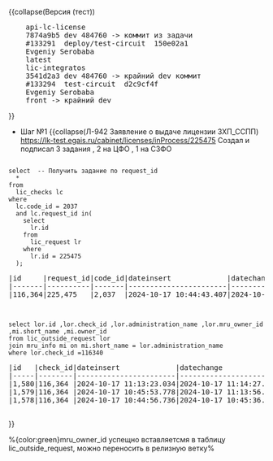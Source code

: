 <!-- #region(collapsed) [NAME] -->
{{collapse(Версия (тест))
<pre>
    api-lc-license
    7874a9b5 dev 484760 -> коммит из задачи
    #133291  deploy/test-circuit  150e02a1 
    Evgeniy Serobaba
    latest
    lic-integratos
    3541d2a3 dev 484760 -> крайний dev коммит
    #133294  test-circuit  d2c9cf4f 
    Evgeniy Serobaba
    front -> крайний dev 
</pre>
}}
<!-- #endregion --> 
<!-- #region(collapsed) [NAME] -->
* Шаг №1
{{collapse(Л-942 Заявление о выдаче лицензии ЗХП_ССПП)
https://lk-test.egais.ru/cabinet/licenses/inProcess/225475
Создал и подписал 3 задания , 2 на ЦФО , 1 на СЗФО
<!-- #region(collapsed) [JSON] -->
<pre><code class='json'>
select  -- Получить задание по request_id
  * 
from 
  lic_checks lc 
where 
  lc.code_id = 2037 
  and lc.request_id in(
    select 
      lr.id 
    from 
      lic_request lr 
    where 
      lr.id = 225475
  );
</code></pre>
<!-- #region(collapsed) [NAME] -->
<pre>
|id     |request_id|code_id|dateinsert             |datechange             |datefinish             |pdf_sent|status|restarted|
|-------|----------|-------|-----------------------|-----------------------|-----------------------|--------|------|---------|
|116,364|225,475   |2,037  |2024-10-17 10:44:43.407|2024-10-17 11:14:27.501|2024-10-17 11:14:33.352|false   |3,012 |false    |

</pre>
<pre><code class='SQL'>
select lor.id ,lor.check_id ,lor.administration_name ,lor.mru_owner_id ,mi.short_name ,mi.owner_id
from lic_outside_request lor
join mru_info mi on mi.short_name = lor.administration_name
where lor.check_id =116340
</code></pre>
<!-- #region(collapsed) [NAME] -->
<pre>
|id   |check_id|dateinsert             |datechange             |is_final|administration_name|date_statement|num_statement|phone       |send_max_date|signer_position|signer_name|additional_information|mru_owner_id|
|-----|--------|-----------------------|-----------------------|--------|-------------------|--------------|-------------|------------|-------------|---------------|-----------|----------------------|------------|
|1,580|116,364 |2024-10-17 11:13:23.034|2024-10-17 11:14:27.501|true    |МРУ по ЦФО         |              |             |+79261234567|2024-10-17   |               |           |цук                   |090000000001|
|1,579|116,364 |2024-10-17 10:45:53.778|2024-10-17 11:13:56.781|true    |МРУ по СЗФО        |              |             |+79261234567|2024-10-17   |               |           |2цу4234               |090000000006|
|1,578|116,364 |2024-10-17 10:44:56.736|2024-10-17 10:45:36.885|true    |МРУ по ЦФО         |              |             |+79261234567|2024-10-17   |               |           |ЦФО_ЦФО               |090000000001|

</pre>

}}

%{color:green}mru_owner_id успещно вставляетсмя в таблицу lic_outside_request, можно переносить в релизную ветку%